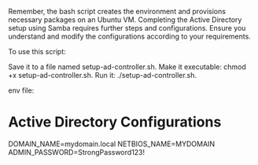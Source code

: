 

Remember, the bash script creates the environment and provisions necessary packages on an Ubuntu VM. Completing the Active Directory setup using Samba requires further steps and configurations. Ensure you understand and modify the configurations according to your requirements.




To use this script:

Save it to a file named setup-ad-controller.sh.
Make it executable: chmod +x setup-ad-controller.sh.
Run it: ./setup-ad-controller.sh.









env file:



# Active Directory Configurations
DOMAIN_NAME=mydomain.local
NETBIOS_NAME=MYDOMAIN
ADMIN_PASSWORD=StrongPassword123!






